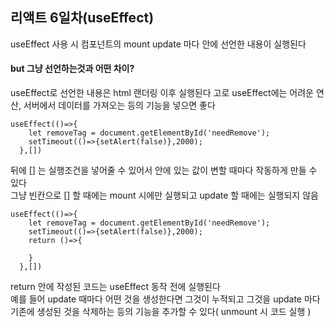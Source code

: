 ## 리액트 6일차(useEffect)

useEffect 사용 시 컴포넌트의 mount update 마다 안에 선언한 내용이 실행된다  

<h4>but 그냥 선언하는것과 어떤 차이?</h4>  
useEffect로 선언한 내용은 html 랜더링 이후 실행된다  
고로 useEffect에는 어려운 연산, 서버에서 데이터를 가져오는 등의 기능을 넣으면 좋다  

```
useEffect(()=>{
    let removeTag = document.getElementById('needRemove');
    setTimeout(()=>{setAlert(false)},2000);
  },[])
```
뒤에 [] 는 실행조건을 넣어줄 수 있어서 안에 있는 값이 변할 때마다 작동하게 만들 수 있다  
그냥 빈칸으로 [] 할 때에는 mount 시에만 실행되고 update 할 때에는 실행되지 않음  
```
useEffect(()=>{
    let removeTag = document.getElementById('needRemove');
    setTimeout(()=>{setAlert(false)},2000);
    return ()=>{
      
    }
  },[])
```
return 안에 작성된 코드는 useEffect 동작 전에 실행된다  
예를 들어 update 때마다 어떤 것을 생성한다면 그것이 누적되고 그것을 update 마다 기존에 생성된 것을 삭제하는 등의 기능을 추가할 수 있다( unmount 시 코드 실행 )  



